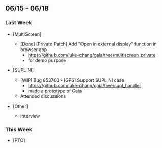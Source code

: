 ## 06/15 - 06/18 ##

### Last Week ###

* [MultiScreen]
    - [Done] [Private Patch] Add "Open in external display" function in browser app
        - https://github.com/luke-chang/gaia/tree/multiscreen_private
        - for demo purpose

* [SUPL NI]
    - [WIP] Bug 853703 - [GPS] Support SUPL NI case
        - https://github.com/luke-chang/gaia/tree/supl_handler
        - made a prototype of Gaia
    - Attended discussions

* [Other]
    - Interview

### This Week ###

* [PTO]
